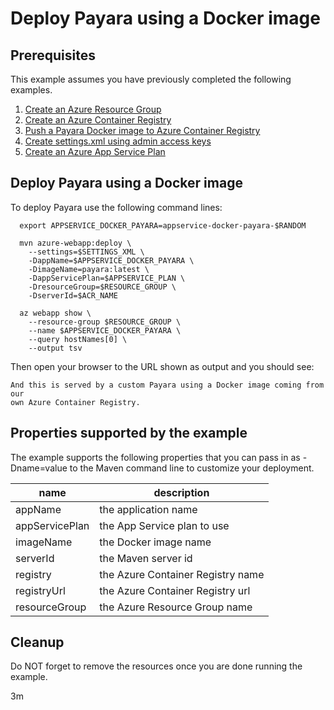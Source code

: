 
# Deploy Payara using a Docker image

## Prerequisites

This example assumes you have previously completed the following examples.

1. [Create an Azure Resource Group](../../../general/group/create/README.md)
1. [Create an Azure Container Registry](../../acr/create/)
1. [Push a Payara Docker image to Azure Container Registry](../../acr/payara/)
1. [Create settings.xml using admin access keys](../../acr/create-settings-xml/)
1. [Create an Azure App Service Plan](../create-plan/)

## Deploy Payara using a Docker image

<!-- workflow.cron(0 9 * * 1) -->
<!-- workflow.include(../../acr/payara/README.md) -->
<!-- workflow.include(../../acr/create-settings-xml/README.md) -->
<!-- workflow.include(../create-plan/README.md) -->

To deploy Payara use the following command lines:

<!-- workflow.run() 

  cd appservice/docker-payara

  -->

```shell
  export APPSERVICE_DOCKER_PAYARA=appservice-docker-payara-$RANDOM

  mvn azure-webapp:deploy \
    --settings=$SETTINGS_XML \
    -DappName=$APPSERVICE_DOCKER_PAYARA \
    -DimageName=payara:latest \
    -DappServicePlan=$APPSERVICE_PLAN \
    -DresourceGroup=$RESOURCE_GROUP \
    -DserverId=$ACR_NAME

  az webapp show \
    --resource-group $RESOURCE_GROUP \
    --name $APPSERVICE_DOCKER_PAYARA \
    --query hostNames[0] \
    --output tsv
```

<!-- workflow.run() 

  sleep 180
  cd ../..

  -->

Then open your browser to the URL shown as output and you should see:

```text
And this is served by a custom Payara using a Docker image coming from our 
own Azure Container Registry.
```

## Properties supported by the example

The example supports the following properties that you can pass in as -Dname=value
to the Maven command line to customize your deployment.

| name                   | description                       |
|------------------------|-----------------------------------|
| appName                | the application name              |
| appServicePlan         | the App Service plan to use       |
| imageName              | the Docker image name             |
| serverId               | the Maven server id               |
| registry               | the Azure Container Registry name |
| registryUrl            | the Azure Container Registry url  |
| resourceGroup          | the Azure Resource Group name     |

## Cleanup

<!-- workflow.directOnly()

export RESULT=$(az webapp show --resource-group $RESOURCE_GROUP --name $APPSERVICE_DOCKER_PAYARA --output tsv --query state)
if [[ "$RESULT" != Running ]]; then
  echo 'Web application is NOT running'
  az group delete --name $RESOURCE_GROUP --yes || true
  exit 1
fi

export URL=https://$(az webapp show --resource-group $RESOURCE_GROUP --name $APPSERVICE_DOCKER_PAYARA --output tsv --query defaultHostName)
export RESULT=$(curl $URL)

sleep 180

export RESULT=$(curl $URL)

az group delete --name $RESOURCE_GROUP --yes || true

if [[ "$RESULT" != *"custom Payara"* ]]; then
  echo "Response did not contain 'custom Payara'"
  exit 1
fi

  -->

Do NOT forget to remove the resources once you are done running the example.

3m
